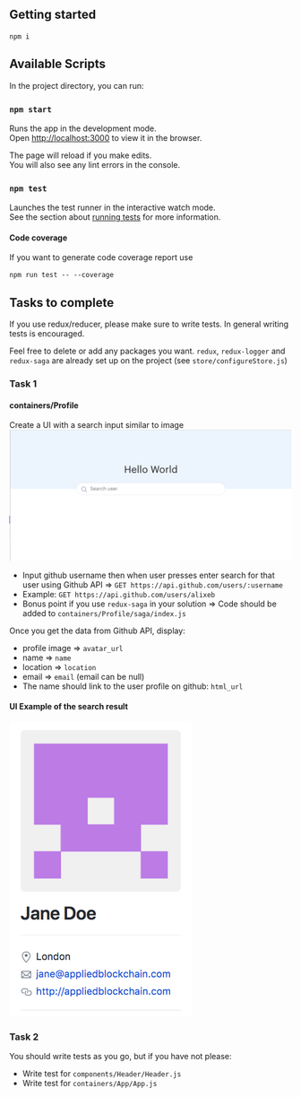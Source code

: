 ## Getting started

```
npm i
```

## Available Scripts

In the project directory, you can run:

### `npm start`

Runs the app in the development mode.<br>
Open [http://localhost:3000](http://localhost:3000) to view it in the browser.

The page will reload if you make edits.<br>
You will also see any lint errors in the console.

### `npm test`

Launches the test runner in the interactive watch mode.<br>
See the section about [running tests](https://github.com/facebookincubator/create-react-app/blob/master/packages/react-scripts/template/README.md#running-tests) for more information.

#### Code coverage

If you want to generate code coverage report use
```
npm run test -- --coverage
```

## Tasks to complete
If you use redux/reducer, please make sure to write tests.
In general writing tests is encouraged.

Feel free to delete or add any packages you want.
`redux`, `redux-logger` and `redux-saga` are already set up on the project (see `store/configureStore.js`)

### Task 1
#### containers/Profile
Create a UI with a search input similar to image ![alt text](docs/search.png "search example")

* Input github username then when user presses enter search for that user using Github API => `GET https://api.github.com/users/:username`
* Example: `GET https://api.github.com/users/alixeb`
* Bonus point if you use `redux-saga` in your solution => Code should be added to `containers/Profile/saga/index.js`

Once you get the data from Github API, display:
* profile image => `avatar_url`
* name => `name`
* location => `location`
* email => `email` (email can be null)
* The name should link to the user profile on github: `html_url`

#### UI Example of the search result
![alt text](docs/profile-ui.png "profile UI example")

### Task 2
You should write tests as you go, but if you have not please:
* Write test for `components/Header/Header.js`
* Write test for `containers/App/App.js`
